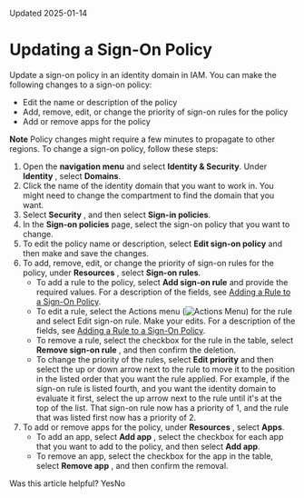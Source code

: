 Updated 2025-01-14
# Updating a Sign-On Policy
Update a sign-on policy in an identity domain in IAM.
You can make the following changes to a sign-on policy:
  * Edit the name or description of the policy
  * Add, remove, edit, or change the priority of sign-on rules for the policy
  * Add or remove apps for the policy


**Note** Policy changes might require a few minutes to propagate to other regions.
To change a sign-on policy, follow these steps:
  1. Open the **navigation menu** and select **Identity & Security**. Under **Identity** , select **Domains**.
  2. Click the name of the identity domain that you want to work in. You might need to change the compartment to find the domain that you want.
  3. Select **Security** , and then select **Sign-in policies**.
  4. In the **Sign-on policies** page, select the sign-on policy that you want to change.
  5. To edit the policy name or description, select **Edit sign-on policy** and then make and save the changes.
  6. To add, remove, edit, or change the priority of sign-on rules for the policy, under **Resources** , select **Sign-on rules**.
     * To add a rule to the policy, select **Add sign-on rule** and provide the required values. For a description of the fields, see [Adding a Rule to a Sign-On Policy](https://docs.oracle.com/en-us/iaas/Content/Identity/signonpolicies/add-more-rules-policy.htm#add-sign-rules-policy "Add a rule to an identity domain sign-on policy in IAM.").
     * To edit a rule, select the Actions menu (![Actions Menu](https://docs.oracle.com/en-us/iaas/Content/libraries/global-images/actions-menu.png)) for the rule and select Edit sign-on rule. Make your edits. For a description of the fields, see [Adding a Rule to a Sign-On Policy](https://docs.oracle.com/en-us/iaas/Content/Identity/signonpolicies/add-more-rules-policy.htm#add-sign-rules-policy "Add a rule to an identity domain sign-on policy in IAM.").
     * To remove a rule, select the checkbox for the rule in the table, select **Remove sign-on rule** , and then confirm the deletion.
     * To change the priority of the rules, select **Edit priority** and then select the up or down arrow next to the rule to move it to the position in the listed order that you want the rule applied.
For example, if the sign-on rule is listed fourth, and you want the identity domain to evaluate it first, select the up arrow next to the rule until it's at the top of the list. That sign-on rule now has a priority of 1, and the rule that was listed first now has a priority of 2.
  7. To add or remove apps for the policy, under **Resources** , select **Apps**.
     * To add an app, select **Add app** , select the checkbox for each app that you want to add to the policy, and then select **Add app**.
     * To remove an app, select the checkbox for the app in the table, select **Remove app** , and then confirm the removal.


Was this article helpful?
YesNo

